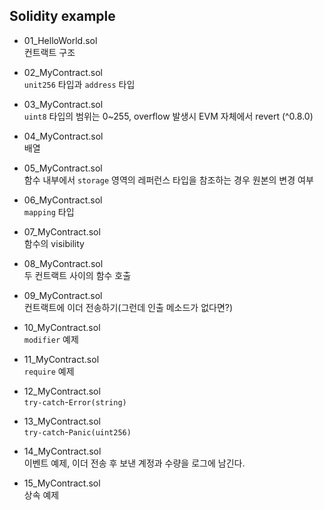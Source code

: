 ## Solidity example

- 01_HelloWorld.sol  
  컨트랙트 구조  


- 02_MyContract.sol  
  `unit256` 타입과 `address` 타입


- 03_MyContract.sol  
  `uint8` 타입의 범위는 0~255, overflow 발생시 EVM 자체에서 revert (^0.8.0)  


- 04_MyContract.sol  
  배열


- 05_MyContract.sol  
  함수 내부에서 `storage` 영역의 레퍼런스 타입을 참조하는 경우 원본의 변경 여부


- 06_MyContract.sol  
  `mapping` 타입


- 07_MyContract.sol  
  함수의 visibility


- 08_MyContract.sol  
  두 컨트랙트 사이의 함수 호출


- 09_MyContract.sol  
  컨트랙트에 이더 전송하기(그런데 인출 메소드가 없다면?)


- 10_MyContract.sol  
  `modifier` 예제 


- 11_MyContract.sol  
  `require` 예제 


- 12_MyContract.sol  
  `try-catch`-`Error(string)`  


- 13_MyContract.sol  
  `try-catch`-`Panic(uint256)`  


- 14_MyContract.sol  
  이벤트 예제, 이더 전송 후 보낸 계정과 수량을 로그에 남긴다.  


- 15_MyContract.sol  
  상속 예제 

